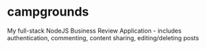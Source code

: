 # campgrounds
My full-stack NodeJS Business Review Application - includes authentication, commenting, content sharing, editing/deleting posts

